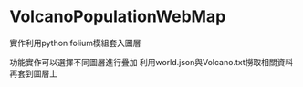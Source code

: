 # VolcanoPopulationWebMap
實作利用python folium模組套入圖層

功能實作可以選擇不同圖層進行疊加
利用world.json與Volcano.txt撈取相關資料再套到圖層上
